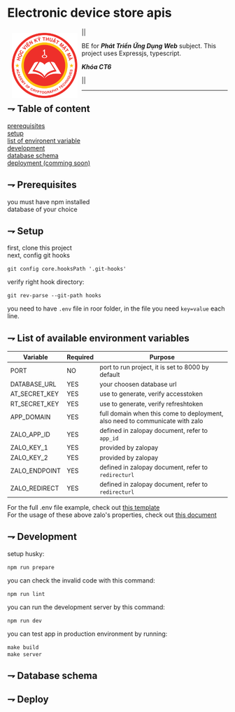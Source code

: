 # Electronic device store apis

<img src="./src/assets/logokma.png" align="left"
width="150" hspace="10" vspace="10">

||

BE for **_Phát Triển Ứng Dụng Web_** subject. This project uses Expressjs, typescript.

**_Khóa CT6_**

||

---

## ⇁ Table of content

[prerequisites](#-prerequisites)<br>
[setup](#-setup)<br>
[list of environent variable](#-list-of-available-environment-variables)<br>
[development](#-development)<br>
[database schema](#-database-schema)<br>
[deployment (comming soon)](#-deploy)<br>

## ⇁ Prerequisites

you must have npm installed<br>
database of your choice<br>

## ⇁ Setup

first, clone this project<br>
next, config git hooks<br>

```shell
git config core.hooksPath '.git-hooks'
```

verify right hook directory:

```shell
git rev-parse --git-path hooks
```

you need to have `.env` file in roor folder, in the file you
need `key=value` each line.<br>

## ⇁ List of available environment variables

| Variable      | Required | Purpose                                                                      |
| ------------- | -------- | ---------------------------------------------------------------------------- |
| PORT          | NO       | port to run project, it is set to 8000 by default                            |
| DATABASE_URL  | YES      | your choosen database url                                                    |
| AT_SECRET_KEY | YES      | use to generate, verify accesstoken                                          |
| RT_SECRET_KEY | YES      | use to generate, verify refreshtoken                                         |
| APP_DOMAIN    | YES      | full domain when this come to deployment, also need to communicate with zalo |
| ZALO_APP_ID   | YES      | defined in zalopay document, refer to <code>app_id</code>                    |
| ZALO_KEY_1    | YES      | provided by zalopay                                                          |
| ZALO_KEY_2    | YES      | provided by zalopay                                                          |
| ZALO_ENDPOINT | YES      | defined in zalopay document, refer to <code>redirecturl</code>               |
| ZALO_REDIRECT | YES      | defined in zalopay document, refer to <code>redirecturl</code>               |

For the full .env file example, check
out [this template](./templates/.env.template) <br>
For the usage of these above zalo's properties, check
out [this document](https://docs.zalopay.vn/v2/general/overview.html#tao-don-hang_thong-tin-don-hang)

## ⇁ Development

setup husky:

```shell
npm run prepare
```

you can check the invalid code with this command:

```shell
npm run lint
```

you can run the development server by this command:

```shell
npm run dev
```

you can test app in production environment by running:

```shell
make build
make server
```

## ⇁ Database schema

## ⇁ Deploy

